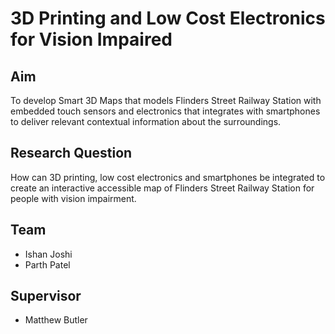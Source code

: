 # 3D Printing and Low Cost Electronics for Vision Impaired

## Aim
To develop Smart 3D Maps that models Flinders Street Railway Station with embedded touch sensors and electronics that integrates with smartphones to deliver relevant contextual information about the surroundings.

## Research Question
How can 3D printing, low cost electronics and smartphones be integrated to create an interactive accessible map of Flinders Street Railway Station for people with vision impairment. 

## Team
* Ishan Joshi
* Parth Patel

## Supervisor
* Matthew Butler




